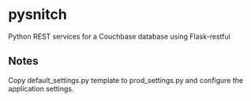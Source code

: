 # pysnitch
Python REST services for a Couchbase database using Flask-restful

## Notes
Copy default_settings.py template to prod_settings.py and configure the application settings.
